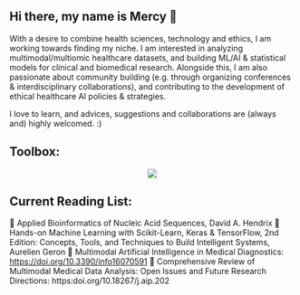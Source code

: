 ## Hi there, my name is Mercy 👋

With a desire to combine health sciences, technology and ethics, I am working towards finding my niche. I am interested in analyzing multimodal/multiomic healthcare datasets, and building ML/AI & statistical models for clinical and biomedical research. Alongside this, I am also passionate about community building (e.g. through organizing conferences & interdisciplinary collaborations), and contributing to the development of ethical healthcare AI policies & strategies.

I love to learn, and advices, suggestions and collaborations are (always and) highly welcomed. :)

Toolbox:
----------------------------------------------------------------------------------------------------------------
<p align="center">
  <a href="https://skillicons.dev">
    <img src="https://skillicons.dev/icons?i=anaconda,bash,git,py,r,pytorch,sklearn,tensorflow,ubuntu,unity" />
  </a>
</p>

Current Reading List:
----------------------------------------------------------------------------------------------------------------
📖 Applied Bioinformatics of Nucleic Acid Sequences, David A. Hendrix
📖 Hands-on Machine Learning with Scikit-Learn, Keras & TensorFlow, 2nd Edition: Concepts, Tools, and Techniques to Build Intelligent Systems, Aurelien Geron
📖 Multimodal Artificial Intelligence in Medical Diagnostics: https://doi.org/10.3390/info16070591
📖 Comprehensive Review of Multimodal Medical Data Analysis: Open Issues and Future Research Directions: https:doi.org/10.18267/j.aip.202
<!--
**OMEAkin/OMEAkin** is a ✨ _special_ ✨ repository because its `README.md` (this file) appears on your GitHub profile.

Here are some ideas to get you started:

- 🔭 I’m currently working on ...
- 🌱 I’m currently learning ...
- 👯 I’m looking to collaborate on ...
- 🤔 I’m looking for help with ...
- 💬 Ask me about ...
- 📫 How to reach me: ...
- 😄 Pronouns: ...
- ⚡ Fun fact: ...
-->
